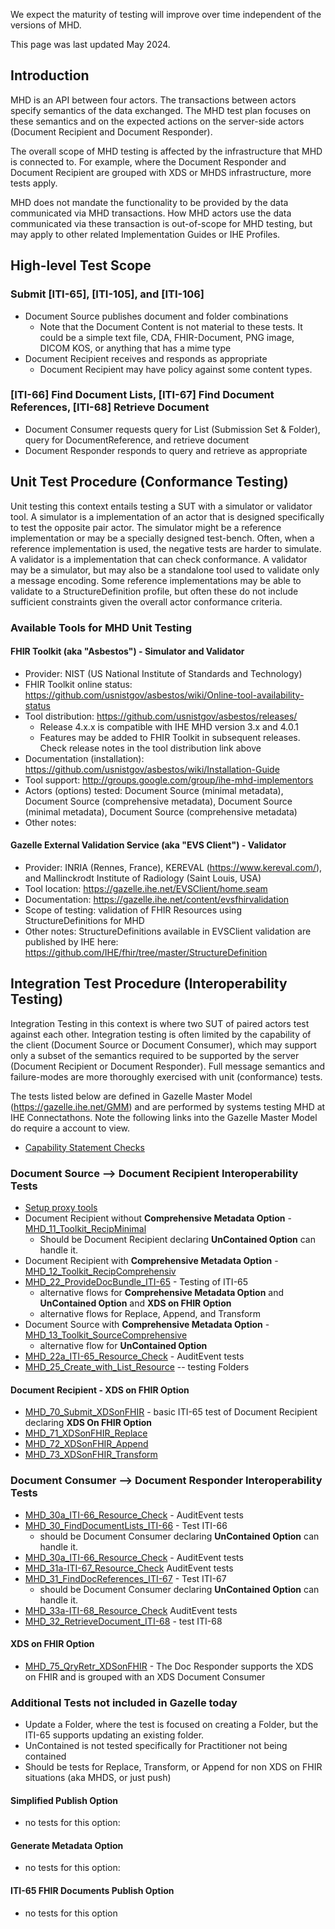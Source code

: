 <div markdown="1" class="stu-note">

We expect the maturity of testing will improve over time independent of the versions of MHD.

This page was last updated May 2024.
</div>

## Introduction

MHD is an API between four actors. The transactions between actors specify semantics of the data exchanged.  The MHD test plan focuses on these semantics and on the expected actions on the server-side actors (Document Recipient and Document Responder).

The overall scope of MHD testing is affected by the infrastructure that MHD is connected to. For example, where the Document Responder and Document Recipient are grouped with XDS or MHDS infrastructure, more tests apply.

MHD does not mandate the functionality to be provided by the data communicated via MHD transactions. How MHD actors use the data communicated via these transaction is out-of-scope for MHD testing, but may apply to other related Implementation Guides or IHE Profiles.

## High-level Test Scope

### Submit [ITI-65], [ITI-105], and [ITI-106]

- Document Source publishes document and folder combinations
  - Note that the Document Content is not material to these tests. It could be a simple text file, CDA, FHIR-Document, PNG image, DICOM KOS, or anything that has a mime type
- Document Recipient receives and responds as appropriate 
  - Document Recipient may have policy against some content types.

### [ITI-66] Find Document Lists, [ITI-67] Find Document References, [ITI-68] Retrieve Document

- Document Consumer requests query for List (Submission Set & Folder), query for DocumentReference, and retrieve document
- Document Responder responds to query and retrieve as appropriate

## Unit Test Procedure (Conformance Testing)

Unit testing this context entails testing a SUT with a simulator or validator tool.  A simulator is a implementation of an actor that is designed specifically to test the opposite pair actor. The simulator might be a reference implementation or may be a specially designed test-bench.  Often, when a reference implementation is used, the negative tests are harder to simulate. A validator is a implementation that can check conformance. A validator may be a simulator, but may also be a standalone tool used to validate only a message encoding. Some reference implementations may be able to validate to a StructureDefinition profile, but often these do not include sufficient constraints given the overall actor conformance criteria. 

### Available Tools for MHD Unit Testing

#### FHIR Toolkit (aka "Asbestos") - Simulator and Validator

- Provider: NIST (US National Institute of Standards and Technology)
- FHIR Toolkit online status: https://github.com/usnistgov/asbestos/wiki/Online-tool-availability-status
- Tool distribution: https://github.com/usnistgov/asbestos/releases/
  - Release 4.x.x is compatible with IHE MHD version 3.x and 4.0.1
  - Features may be added to FHIR Toolkit in subsequent releases. Check release notes in the tool distribution link above
- Documentation (installation):  https://github.com/usnistgov/asbestos/wiki/Installation-Guide
- Tool support: http://groups.google.com/group/ihe-mhd-implementors
- Actors (options) tested:  Document Source (minimal metadata), Document Source (comprehensive metadata), Document Source (minimal metadata), Document Source (comprehensive metadata)
- Other notes:  

#### Gazelle External Validation Service (aka "EVS Client") - Validator

- Provider:  INRIA (Rennes, France), KEREVAL (https://www.kereval.com/), and Mallinckrodt Institute of Radiology (Saint Louis, USA) 
- Tool location: https://gazelle.ihe.net/EVSClient/home.seam
- Documentation: https://gazelle.ihe.net/content/evsfhirvalidation
- Scope of testing: validation of FHIR Resources using StructureDefinitions for MHD
- Other notes: StructureDefinitions available in EVSClient validation are published by IHE here: https://github.com/IHE/fhir/tree/master/StructureDefinition

## Integration Test Procedure (Interoperability Testing)

Integration Testing in this context is where two SUT of paired actors test against each other.  Integration testing is often limited by the capability of the client (Document Source or Document Consumer), which may support only a subset of the semantics required to be supported by the server (Document Recipient or Document Responder).  Full message semantics and failure-modes are more thoroughly exercised with unit (conformance) tests.

The tests listed below are defined in Gazelle Master Model (https://gazelle.ihe.net/GMM) and are performed by systems testing MHD at IHE Connectathons. Note the following links into the Gazelle Master Model do require a account to view.

- [Capability Statement Checks](https://gazelle.ihe.net/GMM/test.seam?id=13700)
  
### Document Source --> Document Recipient Interoperability Tests

- [Setup proxy tools](https://gazelle.ihe.net/GMM/test.seam?id=13690)
- Document Recipient without **Comprehensive Metadata Option** - [MHD_11_Toolkit_RecipMinimal](https://gazelle.ihe.net/GMM/test.seam?id=13691)
  - Should be Document Recipient declaring **UnContained Option** can handle it.
- Document Recipient with **Comprehensive Metadata Option** - [MHD_12_Toolkit_RecipComprehensiv](https://gazelle.ihe.net/GMM/test.seam?id=13692)
- [MHD_22_ProvideDocBundle_ITI-65](https://gazelle.ihe.net/GMM/test.seam?id=13427) - Testing of ITI-65
  - alternative flows for **Comprehensive Metadata Option** and **UnContained Option** and **XDS on FHIR Option**
  - alternative flows for Replace, Append, and Transform
- Document Source with **Comprehensive Metadata Option** - [MHD_13_Toolkit_SourceComprehensive](https://gazelle.ihe.net/GMM/test.seam?id=13693)
  - alternative flow for **UnContained Option**
- [MHD_22a_ITI-65_Resource_Check](https://gazelle.ihe.net/GMM/test.seam?id=13713) - AuditEvent tests
- [MHD_25_Create_with_List_Resource](https://gazelle.ihe.net/GMM/test.seam?id=13699) -- testing Folders

#### Document Recipient - XDS on FHIR Option

- [MHD_70_Submit_XDSonFHIR](https://gazelle.ihe.net/GMM/test.seam?id=13698) - basic ITI-65 test of Document Recipient declaring **XDS On FHIR Option**
- [MHD_71_XDSonFHIR_Replace](https://gazelle.ihe.net/GMM/test.seam?id=13694)
- [MHD_72_XDSonFHIR_Append](https://gazelle.ihe.net/GMM/test.seam?id=13695)
- [MHD_73_XDSonFHIR_Transform](https://gazelle.ihe.net/GMM/test.seam?id=13696)

### Document Consumer --> Document Responder Interoperability Tests

- [MHD_30a_ITI-66_Resource_Check](https://gazelle.ihe.net/GMM/test.seam?id=13709) - AuditEvent tests
- [MHD_30_FindDocumentLists_ITI-66](https://gazelle.ihe.net/GMM/test.seam?id=13727) - Test ITI-66
  - should be Document Consumer declaring **UnContained Option** can handle it.
- [MHD_30a_ITI-66_Resource_Check](https://gazelle.ihe.net/GMM/test.seam?id=13709) - AuditEvent tests
- [MHD_31a-ITI-67_Resource_Check](https://gazelle.ihe.net/GMM/test.seam?id=13711) AuditEvent tests
- [MHD_31_FindDocReferences_ITI-67](https://gazelle.ihe.net/GMM/test.seam?id=13726) - Test ITI-67
  - should be Document Consumer declaring **UnContained Option** can handle it.
- [MHD_33a-ITI-68_Resource_Check](https://gazelle.ihe.net/GMM/test.seam?id=13714) AuditEvent tests
- [MHD_32_RetrieveDocument_ITI-68](https://gazelle.ihe.net/GMM/test.seam?id=13725) - test ITI-68

#### XDS on FHIR Option

- [MHD_75_QryRetr_XDSonFHIR](https://gazelle.ihe.net/GMM/test.seam?id=13697) - The Doc Responder supports the XDS on FHIR and is grouped with an XDS Document Consumer

### Additional Tests not included in Gazelle today

- Update a Folder, where the test is focused on creating a Folder, but the ITI-65 supports updating an existing folder.
- UnContained is not tested specifically for Practitioner not being contained
- Should be tests for Replace, Transform, or Append for non XDS on FHIR situations (aka MHDS, or just push)

#### Simplified Publish Option

- no tests for this option:

#### Generate Metadata Option

- no tests for this option:

#### ITI-65 FHIR Documents Publish Option

- no tests for this option
